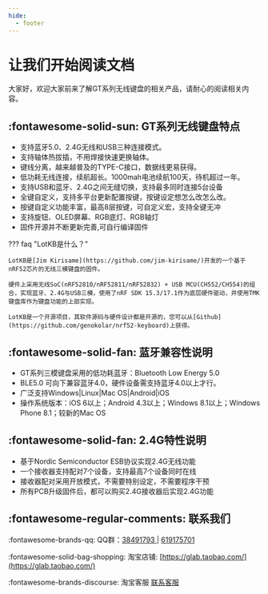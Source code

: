 ```yaml
---
hide:
  - footer
---
```



让我们开始阅读文档
=====================

大家好，欢迎大家前来了解GT系列无线键盘的相关产品，请耐心的阅读相关内容。

:fontawesome-solid-sun: GT系列无线键盘特点
------------

- 支持蓝牙5.0、2.4G无线和USB三种连接模式。
- 支持轴体热拔插，不用焊接快速更换轴体。
- 键线分离，越来越普及的TYPE-C接口，数据线更易获得。
- 低功耗无线连接，续航超长。1000mah电池续航100天，待机超过一年。
- 支持USB和蓝牙、2.4G之间无缝切换，支持最多同时连接5台设备
- 全键自定义，支持多平台更新配置按键，按键设定想怎么改怎么改。
- 按键自定义功能丰富，最高8层按键，可自定义宏，支持全键无冲
- 支持旋钮、OLED屏幕、RGB底灯、RGB轴灯
- 固件开源并不断更新完善,可自行编译固件

??? faq "LotKB是什么？"

    LotKB是[Jim Kirisame](https://github.com/jim-kirisame/)开发的一个基于nRF52芯片的无线三模键盘的固件。

    硬件上采用无线SoC(nRF52810/nRF52811/nRF52832) + USB MCU(CH552/CH554)的组合，实现蓝牙、2.4G与USB三模，使用了nRF SDK 15.3/17.1作为底层硬件驱动，并使用TMK键盘库作为键盘功能的上部实现。

    LotKB是一个开源项目，其软件源码与硬件设计都是开源的，您可以从[Github](https://github.com/genokolar/nrf52-keyboard)上获得。

:fontawesome-solid-fan: 蓝牙兼容性说明
-----

- GT系列三模键盘采用的低功耗蓝牙：Bluetooth Low Energy 5.0
- BLE5.0 可向下兼容蓝牙4.0，硬件设备需支持蓝牙4.0以上才行。
- 广泛支持Windows|Linux|Mac OS|Android|iOS
- 操作系统版本：iOS 6以上；Android 4.3以上；Windows 8.1以上；Windows Phone 8.1；较新的Mac OS

:fontawesome-solid-fan: 2.4G特性说明
-----

- 基于Nordic Semiconductor ESB协议实现2.4G无线功能
- 一个接收器支持配对7个设备，支持最高7个设备同时在线
- 接收器配对采用开放模式，不需要特别设定，不需要程序干预
- 所有PCB升级固件后，都可以购买2.4G接收器后实现2.4G功能


:fontawesome-regular-comments: <span id="联系我们">联系我们</span>
----------------

:fontawesome-brands-qq: QQ群：[38491793 ](https://jq.qq.com/?_wv=1027&k=wO76pWWU) | [619175701 ](https://jq.qq.com/?_wv=1027&k=PErENtHj)

:fontawesome-solid-bag-shopping: 淘宝店铺: [https://glab.taobao.com/](https://glab.taobao.com/)

:fontawesome-brands-discourse: 淘宝客服 [联系客服](https://amos.alicdn.com/getcid.aw?site=cntaobao&uid=genokolar:售前)